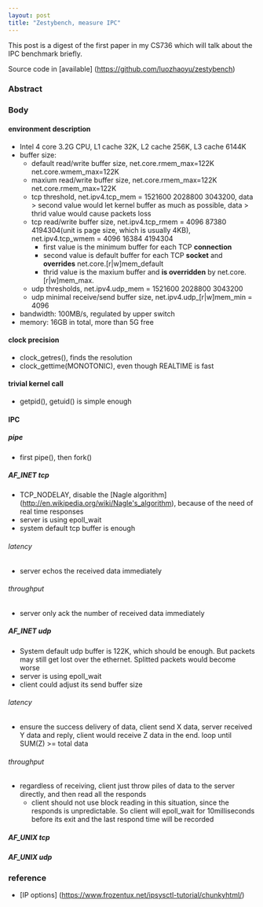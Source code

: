 ```yaml
---
layout: post
title: "Zestybench, measure IPC"
---
```

This post is a digest of the first paper in my CS736 which will talk about the IPC benchmark briefly.

Source code in [available] (https://github.com/luozhaoyu/zestybench)

### Abstract

### Body
#### environment description
* Intel 4 core 3.2G CPU, L1 cache 32K, L2 cache 256K, L3 cache 6144K
* buffer size:
    * default read/write buffer size, net.core.rmem_max=122K net.core.wmem_max=122K
    * maxium read/write buffer size, net.core.rmem_max=122K net.core.rmem_max=122K
    * tcp threshold, net.ipv4.tcp_mem = 1521600 2028800 3043200, data > second value would let kernel buffer as much as possible, data > thrid value would cause packets loss
    * tcp read/write buffer size, net.ipv4.tcp_rmem = 4096 87380 4194304(unit is page size, which is usually 4KB), net.ipv4.tcp_wmem = 4096 16384 4194304
        - first value is the minimum buffer for each TCP **connection**
        - second value is default buffer for each TCP **socket** and **overrides** net.core.[r|w]mem_default
        - thrid value is the maxium buffer and **is overridden** by net.core.[r|w]mem_max.
    * udp thresholds, net.ipv4.udp_mem = 1521600 2028800 3043200
    * udp minimal receive/send buffer size, net.ipv4.udp_[r|w]mem_min = 4096
* bandwidth: 100MB/s, regulated by upper switch
* memory: 16GB in total, more than 5G free
#### clock precision
* clock_getres(), finds the resolution
* clock_gettime(MONOTONIC), even though REALTIME is fast

#### trivial kernel call
* getpid(), getuid() is simple enough

#### IPC
##### pipe
* first pipe(), then fork()

##### AF_INET tcp
* TCP_NODELAY, disable the [Nagle algorithm] (http://en.wikipedia.org/wiki/Nagle's_algorithm), because of the need of real time responses
* server is using epoll_wait
* system default tcp buffer is enough
###### latency
* server echos the received data immediately
###### throughput
* server only ack the number of received data immediately

##### AF_INET udp
* System default udp buffer is 122K, which should be enough. But packets may still get lost over the ethernet. Splitted packets would become worse
* server is using epoll_wait
* client could adjust its send buffer size
###### latency
* ensure the success delivery of data, client send X data, server received Y data and reply, client would receive Z data in the end. loop until SUM(Z) >= total data
###### throughput
* regardless of receiving, client just throw piles of data to the server directly, and then read all the responds
    * client should not use block reading in this situation, since the responds is unpredictable. So client will epoll_wait for 10milliseconds before its exit and the last respond time will be recorded

##### AF_UNIX tcp
##### AF_UNIX udp


### reference
* [IP options] (https://www.frozentux.net/ipsysctl-tutorial/chunkyhtml/)
